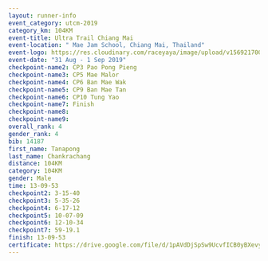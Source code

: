 ```yaml
---
layout: runner-info 
event_category: utcm-2019 
category_km: 104KM 
event-title: Ultra Trail Chiang Mai 
event-location: " Mae Jam School, Chiang Mai, Thailand" 
event-logo: https://res.cloudinary.com/raceyaya/image/upload/v1569217001/logo/ultra-trail-chiangmai_ay7efp.jpg 
event-date: "31 Aug - 1 Sep 2019" 
checkpoint-name2: CP3 Pao Pong Pieng 
checkpoint-name3: CP5 Mae Malor 
checkpoint-name4: CP6 Ban Mae Wak  
checkpoint-name5: CP9 Ban Mae Tan 
checkpoint-name6: CP10 Tung Yao 
checkpoint-name7: Finish 
checkpoint-name8: 
checkpoint-name9: 
overall_rank: 4
gender_rank: 4
bib: 14187
first_name: Tanapong
last_name: Chankrachang
distance: 104KM
category: 104KM
gender: Male
time: 13-09-53
checkpoint2: 3-15-40
checkpoint3: 5-35-26
checkpoint4: 6-17-12
checkpoint5: 10-07-09
checkpoint6: 12-10-34
checkpoint7: 59-19.1
finish: 13-09-53
certificate: https://drive.google.com/file/d/1pAVdDjSpSw9UcvfICB0yBXevy8cuImxv/view?usp=sharing
---
```

